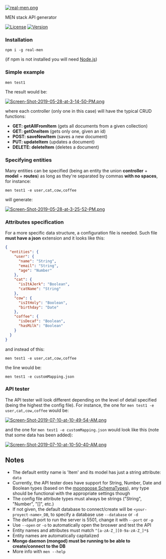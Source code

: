 [![real-men.png](https://i.postimg.cc/K8qSDHs2/real-men.png)](https://postimg.cc/LJ1bHNpC)

MEN stack API generator

[![License](http://img.shields.io/:license-MIT-blue.svg)](https://github.com/tavuntu/real-men/blob/master/LICENSE.md)
[![Version](http://img.shields.io/:npm-1.1.1-green.svg)](https://www.npmjs.com/package/real-men)

### Installation

```npm i -g real-men```

(if npm is not installed you will need [Node.js](https://nodejs.org))

### Simple example

```men test1```

The result would be:

[![Screen-Shot-2019-05-28-at-3-14-50-PM.png](https://i.postimg.cc/fLCdZY03/Screen-Shot-2019-05-28-at-3-14-50-PM.png)](https://postimg.cc/ph9rJhCx)

where each controller (only one in this case) will have the typical CRUD functions:

  * **GET: getAllFromItem** (gets all documents from a given collection)
  * **GET: getOneItem** (gets only one, given an id)
  * **POST: saveNewItem** (saves a new document)
  * **PUT: updateItem** (updates a document)
  * **DELETE: deleteItem** (deletes a document)

### Specifying entities

Many entities can be specified (being an entity the union **controller** + **model** + **routes**) as long as they're separated by commas __with no spaces__, for instance:

```men test1 -e user,cat,cow,coffee```

will generate:

[![Screen-Shot-2019-05-28-at-3-25-52-PM.png](https://i.postimg.cc/pdYhYKC0/Screen-Shot-2019-05-28-at-3-25-52-PM.png)](https://postimg.cc/WDz1sFQr)

### Attributes specification

For a more specific data structure, a configuration file is needed. Such file **must have a json** extension and it looks like this:

```json
{
  "entities": {
    "user": {
      "name": "String",
      "email": "String",
      "age": "Number"
    },
    "cat": {
      "isItAJerk": "Boolean",
      "catName": "String"
    },
    "cow": {
      "isItHoly": "Boolean",
      "birthday": "Date"
    },
    "coffee": {
      "isDecaf": "Boolean",
      "hasMilk": "Boolean"
    }
  }
}
```

and instead of this:

```men test1 -e user,cat,cow,coffee```

the line would be:

```men test1 -e customMapping.json```

### API tester

The API tester will look different depending on the level of detail specified (being the highest the config file). For instance, the one for ```men test1 -e user,cat,cow,coffee``` would be:

[![Screen-Shot-2019-07-10-at-10-49-54-AM.png](https://i.postimg.cc/QMbByhYF/Screen-Shot-2019-07-10-at-10-49-54-AM.png)](https://postimg.cc/f3VT3nNs)

and the one for ```men test1 -e customMapping.json``` would look like this (note that some data has been added):

[![Screen-Shot-2019-07-10-at-10-50-40-AM.png](https://i.postimg.cc/mkRTfHcR/Screen-Shot-2019-07-10-at-10-50-40-AM.png)](https://postimg.cc/Q962cVkn)

## Notes

* The default entity name is 'Item' and its model has just a string attribute: ```data```
* Currently, the API tester does have support for String, Number, Date and Boolean types (based on the [moongoose SchemaTypes](https://mongoosejs.com/docs/schematypes.html)), any type should be functional with the appropriate settings though
* The config file attribute types must always be strings ("String", "Number", "[]", etc.)
* If not given, the default database to connect/create will be ```<your-proyect-name>_DB```, to specify a database use ```--database``` or ```-d```
* The default port to run the server is 5501, change it with ```--port``` or ```-p```
* Use ```--open``` or ```-o``` to automatically open the broswer and test the API
* Entity names and attributes must match ```^[a-zA-Z_][0-9a-zA-Z_]*$```
* Entity names are automatically capitalized
* __Mongo daemon (mongod) must be running to be able to create/connect to the DB__
* More info with ```men --help```
